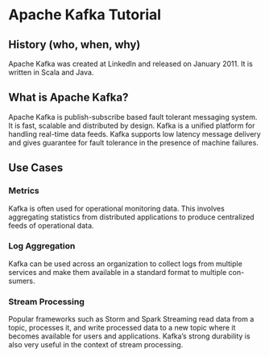# Apache Kafka Tutorial

## History (who, when, why)
Apache Kafka was created at LinkedIn and released on January 2011. It is written in Scala and Java.

## What is Apache Kafka?
Apache Kafka is publish-subscribe based fault tolerant messaging system. It is fast, scalable and distributed by design.
Kafka is a unified platform for handling real-time data feeds. Kafka supports low latency message delivery and gives guarantee for fault tolerance in the presence of machine failures.

## Use Cases
### Metrics
Kafka is often used for operational monitoring data. This involves aggregating statistics from distributed applications to produce centralized feeds of operational data.
### Log Aggregation 
Kafka can be used across an organization to collect logs from multiple services and make them available in a standard format to multiple con-sumers.
### Stream Processing
Popular frameworks such as Storm and Spark Streaming read data from a topic, processes it, and write processed data to a new topic where it becomes available for users and applications. Kafka’s strong durability is also very useful in the context of stream processing.